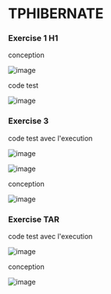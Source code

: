 # TPHIBERNATE
### Exercise 1 H1

conception 

![image](https://github.com/ManalEssaoulajy/TPHIBERNATE/assets/147450276/b71dd525-9c53-4141-b113-41504e5b1d92)


code test 

![image](https://github.com/ManalEssaoulajy/TPHIBERNATE/assets/147450276/5f4517a1-70d8-4cca-be68-cee997538320)



### Exercise 3 

code test avec l'execution 

![image](https://github.com/ManalEssaoulajy/TPHIBERNATE/assets/147450276/4333f7ca-bf9d-4e5a-b88d-9838e2ecf777)

![image](https://github.com/ManalEssaoulajy/TPHIBERNATE/assets/147450276/a9fccc4c-56c2-410b-9e5a-bf6190cd6f75)


conception


![image](https://github.com/ManalEssaoulajy/TPHIBERNATE/assets/147450276/31b99120-c616-4229-a58d-8793236a359f)


### Exercise TAR

code test avec l'execution 

![image](https://github.com/ManalEssaoulajy/TPHIBERNATE/assets/147450276/33852280-a3ea-45eb-a0b3-24b9ac2f3b2a)


conception

![image](https://github.com/ManalEssaoulajy/TPHIBERNATE/assets/147450276/20e07ec1-cad1-4207-99dc-431cfe2d2d9f)
